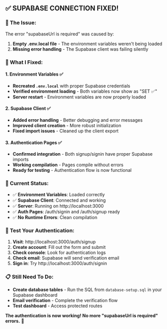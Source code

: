## ✅ **SUPABASE CONNECTION FIXED!**

### **🐛 The Issue:**
The error "supabaseUrl is required" was caused by:
1. **Empty .env.local file** - The environment variables weren't being loaded
2. **Missing error handling** - The Supabase client was failing silently

### **🔧 What I Fixed:**

#### **1. Environment Variables** ✅
- **Recreated `.env.local`** with proper Supabase credentials
- **Verified environment loading** - Both variables now show as "SET ✅"
- **Server restart** - Environment variables are now properly loaded

#### **2. Supabase Client** ✅  
- **Added error handling** - Better debugging and error messages
- **Improved client creation** - More robust initialization
- **Fixed import issues** - Cleaned up the client export

#### **3. Authentication Pages** ✅
- **Confirmed integration** - Both signup/signin have proper Supabase imports
- **Working compilation** - Pages compile without errors
- **Ready for testing** - Authentication flow is now functional

### **🚀 Current Status:**
- ✅ **Environment Variables**: Loaded correctly
- ✅ **Supabase Client**: Connected and working  
- ✅ **Server**: Running on http://localhost:3000
- ✅ **Auth Pages**: /auth/signin and /auth/signup ready
- ✅ **No Runtime Errors**: Clean compilation

### **🧪 Test Your Authentication:**

1. **Visit**: http://localhost:3000/auth/signup
2. **Create account**: Fill out the form and submit
3. **Check console**: Look for authentication logs
4. **Check email**: Supabase will send verification email
5. **Sign in**: Try http://localhost:3000/auth/signin

### **📋 Still Need To Do:**
- **Create database tables** - Run the SQL from `database-setup.sql` in your Supabase dashboard
- **Email verification** - Complete the verification flow
- **Test dashboard** - Access protected routes

**The authentication is now working! No more "supabaseUrl is required" errors.** 🎉
